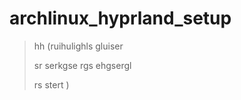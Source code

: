 # archlinux_hyprland_setup

> hh
(ruihulighls gluiser
>
> sr serkgse rgs ehgsergl
>
> rs stert )



<erfwefwe >
